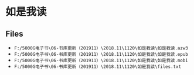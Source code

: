 # 如是我读

## Files

- `F:/5000G电子书\06-书库更新（201911）\2018.11\1120\如是我读\如是我读.azw3`
- `F:/5000G电子书\06-书库更新（201911）\2018.11\1120\如是我读\如是我读.epub`
- `F:/5000G电子书\06-书库更新（201911）\2018.11\1120\如是我读\如是我读.mobi`
- `F:/5000G电子书\06-书库更新（201911）\2018.11\1120\如是我读\files.txt`
